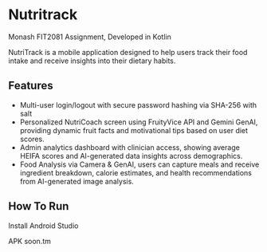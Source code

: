 # Nutritrack

Monash FIT2081 Assignment, Developed in Kotlin

NutriTrack is a mobile application designed to help users track their food intake and receive insights into their dietary habits.

## Features

- Multi-user login/logout with secure password hashing via SHA-256 with salt
- Personalized NutriCoach screen using FruityVice API and Gemini GenAI, providing dynamic fruit facts and motivational tips based on user diet scores.
- Admin analytics dashboard with clinician access, showing average HEIFA scores and AI-generated data insights across demographics.
- Food Analysis via Camera & GenAI, users can capture meals and receive ingredient breakdown, calorie estimates, and health recommendations from AI-generated image analysis.

## How To Run

Install Android Studio

APK soon.tm
